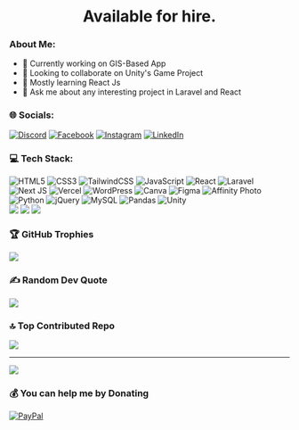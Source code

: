 <h1 align='center'> Available for hire. </h1>

### About Me:
- 🔭 Currently working on GIS-Based App
- 🤝 Looking to collaborate on Unity's Game Project
- 🌱 Mostly learning React Js
- 💬 Ask me about any interesting project in Laravel and React

### 🌐 Socials:
[![Discord](https://img.shields.io/badge/Discord-%237289DA.svg?logo=discord&logoColor=white)](https://discord.gg/QuXVUa2Q) [![Facebook](https://img.shields.io/badge/Facebook-%231877F2.svg?logo=Facebook&logoColor=white)](https://facebook.com/leo.t.1293) [![Instagram](https://img.shields.io/badge/Instagram-%23E4405F.svg?logo=Instagram&logoColor=white)](https://instagram.com/leoprangs) [![LinkedIn](https://img.shields.io/badge/LinkedIn-%230077B5.svg?logo=linkedin&logoColor=white)](https://linkedin.com/in/leoptobing) 

### 💻 Tech Stack:
![HTML5](https://img.shields.io/badge/html5-%23E34F26.svg?style=for-the-badge&logo=html5&logoColor=white)
![CSS3](https://img.shields.io/badge/css3-%231572B6.svg?style=for-the-badge&logo=css3&logoColor=white) 
![TailwindCSS](https://img.shields.io/badge/tailwindcss-%2338B2AC.svg?style=for-the-badge&logo=tailwind-css&logoColor=white) 
![JavaScript](https://img.shields.io/badge/javascript-%23323330.svg?style=for-the-badge&logo=javascript&logoColor=%23F7DF1E) 
![React](https://img.shields.io/badge/react-%2320232a.svg?style=for-the-badge&logo=react&logoColor=%2361DAFB) 
![Laravel](https://img.shields.io/badge/laravel-%23FF2D20.svg?style=for-the-badge&logo=laravel&logoColor=white)
![Next JS](https://img.shields.io/badge/Next-black?style=for-the-badge&logo=next.js&logoColor=white) 
![Vercel](https://img.shields.io/badge/vercel-%23000000.svg?style=for-the-badge&logo=vercel&logoColor=white) 
![WordPress](https://img.shields.io/badge/WordPress-%23117AC9.svg?style=for-the-badge&logo=WordPress&logoColor=white) 
![Canva](https://img.shields.io/badge/Canva-%2300C4CC.svg?style=for-the-badge&logo=Canva&logoColor=white) 
![Figma](https://img.shields.io/badge/figma-%23F24E1E.svg?style=for-the-badge&logo=figma&logoColor=white) 
![Affinity Photo](https://img.shields.io/badge/affinityphoto-%237E4DD2.svg?style=for-the-badge&logo=affinity-photo&logoColor=white) 
![Python](https://img.shields.io/badge/python-3670A0?style=for-the-badge&logo=python&logoColor=ffdd54) 
![jQuery](https://img.shields.io/badge/jquery-%230769AD.svg?style=for-the-badge&logo=jquery&logoColor=white) 
![MySQL](https://img.shields.io/badge/mysql-4479A1.svg?style=for-the-badge&logo=mysql&logoColor=white) 
![Pandas](https://img.shields.io/badge/pandas-%23150458.svg?style=for-the-badge&logo=pandas&logoColor=white)
![Unity](https://img.shields.io/badge/unity-%23000000.svg?style=for-the-badge&logo=unity&logoColor=white)<br/>
![](https://github-readme-stats.vercel.app/api?username=leo42night&theme=dark&hide_border=false&include_all_commits=false&count_private=false)
![](https://github-readme-streak-stats.herokuapp.com/?user=Leo42night&theme=dark&hide_border=false)
![](https://github-readme-stats.vercel.app/api/top-langs/?username=Leo42night&theme=dark&hide_border=false&include_all_commits=true&count_private=true&layout=compact)

### 🏆 GitHub Trophies
![](https://github-profile-trophy.vercel.app/?username=Leo42night&theme=radical&no-frame=false&no-bg=false&margin-w=4)

### ✍️ Random Dev Quote
![](https://quotes-github-readme.vercel.app/api?type=vetical&theme=tokyonight)

### 🔝 Top Contributed Repo
![](https://github-contributor-stats.vercel.app/api?username=Leo42night&limit=5&theme=dark&combine_all_yearly_contributions=true)

---
[![](https://visitcount.itsvg.in/api?id=Leo42night&icon=6&color=13)](https://visitcount.itsvg.in)

  ### 💰 You can help me by Donating
  [![PayPal](https://img.shields.io/badge/PayPal-00457C?style=for-the-badge&logo=paypal&logoColor=white)](https://paypal.me/leoprangs) 

  
<!-- Proudly created with GPRM ( https://gprm.itsvg.in ) -->

